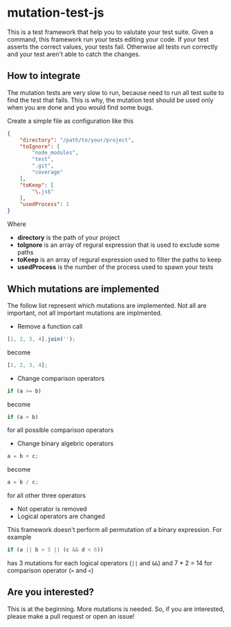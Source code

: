# mutation-test-js

This is a test framework that help you to valutate your test suite.
Given a command, this framework run your tests editing your code.
If your test asserts the correct values, your tests fail.
Otherwise all tests run correctly and your test aren't able to catch the changes.

## How to integrate
The mutation tests are very slow to run, because need to run all test suite to find the test that fails.
This is why, the mutation test should be used only when you are done and you would find some bugs.

Create a simple file as configuration like this
```json
{
	"directory": "/path/to/your/project",
	"toIgnore": [
		"node_modules",
		"test",
		".git",
		"coverage"
	],
	"toKeep": [
		"\.js$"
	],
	"usedProcess": 1
}
```
Where
* __directory__ is the path of your project
* __toIgnore__ is an array of regural expression that is used to exclude some paths
* __toKeep__ is an array of regural expression used to filter the paths to keep
* __usedProcess__ is the number of the process used to spawn your tests


## Which mutations are implemented

The follow list represent which mutations are implemented. Not all are important, not all important mutations are implmented.

* Remove a function call
```javascript
[1, 2, 3, 4].join('');
```
become
```javascript
[1, 2, 3, 4];
```
* Change comparison operators
```javascript
if (a >= b)
```
become
```javascript
if (a > b)
```
for all possible comparison operators
* Change binary algebric operators
```javascript
a = b + c;
```
become
```javascript
a = b / c;
```
for all other three operators
* Not operator is removed
* Logical operators are changed

This framework doesn't perform all permutation of a binary expression. For example
```javascript
if (a || b > 5 || (c && d < 6))
```
has 3 mutations for each logical operators (`||` and `&&`) and 7 * 2 = 14 for comparison operator (`>` and `<`)


## Are you interested?
This is at the beginning. More mutations is needed. So, if you are interested, please make a pull request or open an issue!
